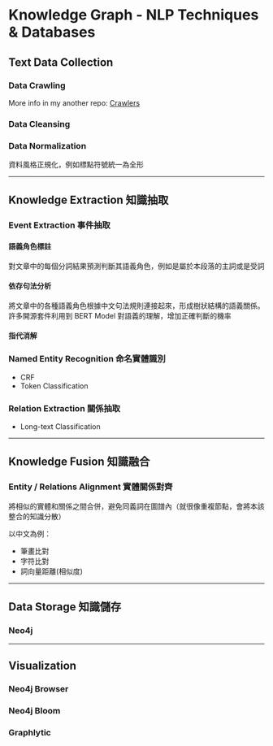 # Knowledge Graph - NLP Techniques & Databases

## Text Data Collection

### Data Crawling

More info in my another repo: [Crawlers](https://github.com/A-baoYang/Crawlers/tree/jupyter_gcp_cathayddt)

### Data Cleansing

### Data Normalization 

資料風格正規化，例如標點符號統一為全形

---

## Knowledge Extraction 知識抽取

### Event Extraction 事件抽取

#### 語義角色標註

對文章中的每個分詞結果預測判斷其語義角色，例如是屬於本段落的主詞或是受詞

#### 依存句法分析

將文章中的各種語義角色根據中文句法規則連接起來，形成樹狀結構的語義關係。許多開源套件利用到 BERT Model 對語義的理解，增加正確判斷的機率

#### 指代消解

### Named Entity Recognition 命名實體識別

- CRF
- Token Classification

### Relation Extraction 關係抽取

- Long-text Classification

---

## Knowledge Fusion 知識融合

### Entity / Relations Alignment 實體關係對齊

將相似的實體和關係之間合併，避免同義詞在圖譜內（就很像重複節點，會將本該整合的知識分散）

以中文為例：

- 筆畫比對
- 字符比對
- 詞向量距離(相似度)

---

## Data Storage 知識儲存

### Neo4j

---

## Visualization

### Neo4j Browser 

### Neo4j Bloom

### Graphlytic
